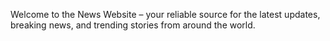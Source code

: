 Welcome to the News Website – your reliable source for the latest updates, breaking news, and trending stories from around the world.
